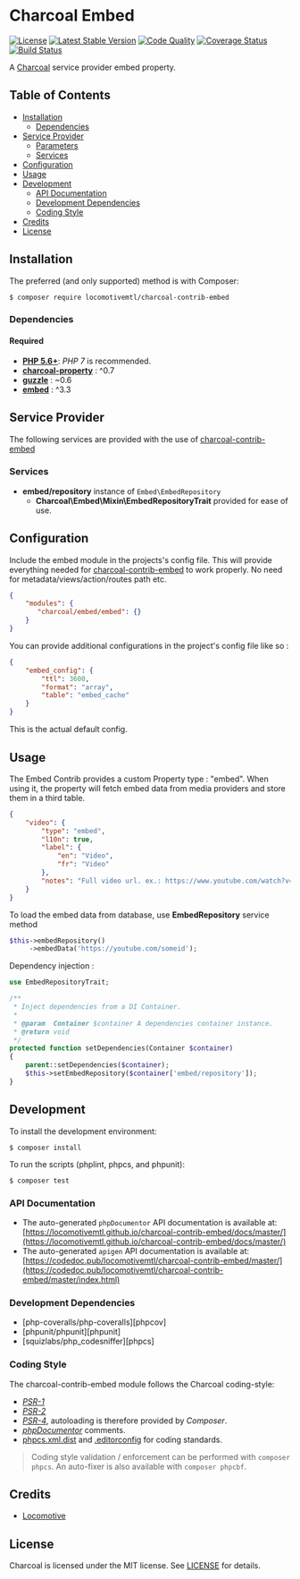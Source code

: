 Charcoal Embed
===============

[![License][badge-license]][charcoal-contrib-embed]
[![Latest Stable Version][badge-version]][charcoal-contrib-embed]
[![Code Quality][badge-scrutinizer]][dev-scrutinizer]
[![Coverage Status][badge-coveralls]][dev-coveralls]
[![Build Status][badge-travis]][dev-travis]

A [Charcoal][charcoal-app] service provider embed property.



## Table of Contents

-   [Installation](#installation)
    -   [Dependencies](#dependencies)
-   [Service Provider](#service-provider)
    -   [Parameters](#parameters)
    -   [Services](#services)
-   [Configuration](#configuration)
-   [Usage](#usage)
-   [Development](#development)
    -  [API Documentation](#api-documentation)
    -  [Development Dependencies](#development-dependencies)
    -  [Coding Style](#coding-style)
-   [Credits](#credits)
-   [License](#license)



## Installation

The preferred (and only supported) method is with Composer:

```shell
$ composer require locomotivemtl/charcoal-contrib-embed
```



### Dependencies

#### Required

-   [**PHP 5.6+**](https://php.net): _PHP 7_ is recommended.
-   **[charcoal-property]** : ^0.7
-   **[guzzle]** : ~0.6
-   **[embed]** : ^3.3


## Service Provider

The following services are provided with the use of [charcoal-contrib-embed]

### Services

- **embed/repository** instance of `Embed\EmbedRepository`
    - **Charcoal\Embed\Mixin\EmbedRepositoryTrait** provided for ease of use.

## Configuration

Include the embed module in the projects's config file.
This will provide everything needed for [charcoal-contrib-embed] to work properly.
No need for metadata/views/action/routes path etc.

```Json
{
    "modules": {
       "charcoal/embed/embed": {}
    }
}
```

You can provide additional configurations in the project's config file like so : 

```json
{
    "embed_config": {
        "ttl": 3600,
        "format": "array",
        "table": "embed_cache"
    }
}
```

This is the actual default config.

## Usage

The Embed Contrib provides a custom Property type : "embed".
When using it, the property will fetch embed data from media providers and store them in a third table.

```json
{
    "video": {
        "type": "embed",
        "l10n": true,
        "label": {
            "en": "Video",
            "fr": "Video"
        },
        "notes": "Full video url. ex.: https://www.youtube.com/watch?v=_VIDEO_ID"
    }
}
```

To load the embed data from database, use **EmbedRepository** service method

```php
$this->embedRepository()
     ->embedData('https://youtube.com/someid');
```

Dependency injection  :

```php
use EmbedRepositoryTrait;

/**
 * Inject dependencies from a DI Container.
 *
 * @param  Container $container A dependencies container instance.
 * @return void
 */
protected function setDependencies(Container $container)
{
    parent::setDependencies($container);
    $this->setEmbedRepository($container['embed/repository']);
}
```

## Development

To install the development environment:

```shell
$ composer install
```

To run the scripts (phplint, phpcs, and phpunit):

```shell
$ composer test
```



### API Documentation

-   The auto-generated `phpDocumentor` API documentation is available at:  
    [https://locomotivemtl.github.io/charcoal-contrib-embed/docs/master/](https://locomotivemtl.github.io/charcoal-contrib-embed/docs/master/)
-   The auto-generated `apigen` API documentation is available at:  
    [https://codedoc.pub/locomotivemtl/charcoal-contrib-embed/master/](https://codedoc.pub/locomotivemtl/charcoal-contrib-embed/master/index.html)



### Development Dependencies

-   [php-coveralls/php-coveralls][phpcov]
-   [phpunit/phpunit][phpunit]
-   [squizlabs/php_codesniffer][phpcs]



### Coding Style

The charcoal-contrib-embed module follows the Charcoal coding-style:

-   [_PSR-1_][psr-1]
-   [_PSR-2_][psr-2]
-   [_PSR-4_][psr-4], autoloading is therefore provided by _Composer_.
-   [_phpDocumentor_](http://phpdoc.org/) comments.
-   [phpcs.xml.dist](phpcs.xml.dist) and [.editorconfig](.editorconfig) for coding standards.

> Coding style validation / enforcement can be performed with `composer phpcs`. An auto-fixer is also available with `composer phpcbf`.



## Credits

-   [Locomotive](https://locomotive.ca/)



## License

Charcoal is licensed under the MIT license. See [LICENSE](LICENSE) for details.



[charcoal-contrib-embed]:  https://packagist.org/packages/locomotivemtl/charcoal-contrib-embed
[charcoal-property]:       https://packagist.org/packages/locomotivemtl/charcoal-property
[guzzle]:                  https://packagist.org/packages/guzzlehttp/guzzle
[embed]:                   https://packagist.org/packages/embed/embed
[charcoal-app]:            https://packagist.org/packages/locomotivemtl/charcoal-app

[dev-scrutinizer]:    https://scrutinizer-ci.com/g/locomotivemtl/charcoal-contrib-embed/
[dev-coveralls]:      https://coveralls.io/r/locomotivemtl/charcoal-contrib-embed
[dev-travis]:         https://travis-ci.org/locomotivemtl/charcoal-contrib-embed

[badge-license]:      https://img.shields.io/packagist/l/locomotivemtl/charcoal-contrib-embed.svg?style=flat-square
[badge-version]:      https://img.shields.io/packagist/v/locomotivemtl/charcoal-contrib-embed.svg?style=flat-square
[badge-scrutinizer]:  https://img.shields.io/scrutinizer/g/locomotivemtl/charcoal-contrib-embed.svg?style=flat-square
[badge-coveralls]:    https://img.shields.io/coveralls/locomotivemtl/charcoal-contrib-embed.svg?style=flat-square
[badge-travis]:       https://img.shields.io/travis/locomotivemtl/charcoal-contrib-embed.svg?style=flat-square

[psr-1]:  https://www.php-fig.org/psr/psr-1/
[psr-2]:  https://www.php-fig.org/psr/psr-2/
[psr-3]:  https://www.php-fig.org/psr/psr-3/
[psr-4]:  https://www.php-fig.org/psr/psr-4/
[psr-6]:  https://www.php-fig.org/psr/psr-6/
[psr-7]:  https://www.php-fig.org/psr/psr-7/
[psr-11]: https://www.php-fig.org/psr/psr-11/
